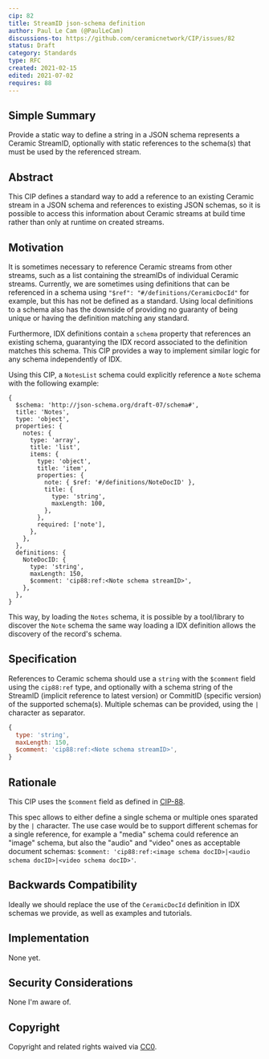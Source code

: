 ```yaml
---
cip: 82
title: StreamID json-schema definition
author: Paul Le Cam (@PaulLeCam)
discussions-to: https://github.com/ceramicnetwork/CIP/issues/82
status: Draft
category: Standards
type: RFC
created: 2021-02-15
edited: 2021-07-02
requires: 88
---
```


## Simple Summary

Provide a static way to define a string in a JSON schema represents a Ceramic StreamID, optionally with static references to the schema(s) that must be used by the referenced stream.

## Abstract

This CIP defines a standard way to add a reference to an existing Ceramic stream in a JSON schema and references to existing JSON schemas, so it is possible to access this information about Ceramic streams at build time rather than only at runtime on created streams.

## Motivation

It is sometimes necessary to reference Ceramic streams from other streams, such as a list containing the streamIDs of individual Ceramic streams.
Currently, we are sometimes using definitions that can be referenced in a schema using `"$ref": "#/definitions/CeramicDocId"` for example, but this has not be defined as a standard.
Using local definitions to a schema also has the downside of providing no guaranty of being unique or having the definition matching any standard.

Furthermore, IDX definitions contain a `schema` property that references an existing schema, guarantying the IDX record associated to the definition matches this schema.
This CIP provides a way to implement similar logic for any schema independently of IDX.

Using this CIP, a `NotesList` schema could explicitly reference a `Note` schema with the following example:

```
{
  $schema: 'http://json-schema.org/draft-07/schema#',
  title: 'Notes',
  type: 'object',
  properties: {
    notes: {
      type: 'array',
      title: 'list',
      items: {
        type: 'object',
        title: 'item',
        properties: {
          note: { $ref: '#/definitions/NoteDocID' },
          title: {
            type: 'string',
            maxLength: 100,
          },
        },
        required: ['note'],
      },
    },
  },
  definitions: {
    NoteDocID: {
      type: 'string',
      maxLength: 150,
      $comment: 'cip88:ref:<Note schema streamID>',
    },
  },
}
```

This way, by loading the `Notes` schema, it is possible by a tool/library to discover the `Note` schema the same way loading a IDX definition allows the discovery of the record's schema.

## Specification

References to Ceramic schema should use a `string` with the `$comment` field using the `cip88:ref` type, and optionally with a schema string of the StreamID (implicit reference to latest version) or CommitID (specific version) of the supported schema(s).
Multiple schemas can be provided, using the `|` character as separator.

```js
{
  type: 'string',
  maxLength: 150,
  $comment: 'cip88:ref:<Note schema streamID>',
}
```

## Rationale

This CIP uses the `$comment` field as defined in [CIP-88](https://github.com/ceramicnetwork/CIP/blob/main/CIPs/CIP-88/CIP-88.md).

This spec allows to either define a single schema or multiple ones sparated by the `|` character.
The use case would be to support different schemas for a single reference, for example a "media" schema could reference an "image" schema, but also the "audio" and "video" ones as acceptable document schemas: `$comment: 'cip88:ref:<image schema docID>|<audio schema docID>|<video schema docID>'`.

## Backwards Compatibility

Ideally we should replace the use of the `CeramicDocId` definition in IDX schemas we provide, as well as examples and tutorials.

## Implementation

None yet.

## Security Considerations

None I'm aware of.

## Copyright

Copyright and related rights waived via [CC0](https://creativecommons.org/publicdomain/zero/1.0/).
